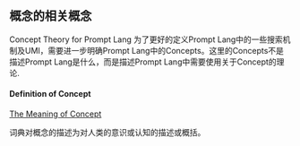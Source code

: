 ## 概念的相关概念

Concept Theory for Prompt Lang
为了更好的定义Prompt Lang中的一些搜索机制及UMI，需要进一步明确Prompt Lang中的Concepts。这里的Concepts不是描述Prompt Lang是什么，而是描述Prompt Lang中需要使用关于Concept的理论.


#### Definition of Concept

[The Meaning of Concept](https://dictionary.cambridge.org/dictionary/english/concept)

词典对概念的描述为对人类的意识或认知的描述或概括。

